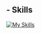 ## - Skills

[![My Skills](https://skillicons.dev/icons?i=js,html,css,php,wordpress,laravel,mysql,arduino,git,vscode)](https://skillicons.dev)
